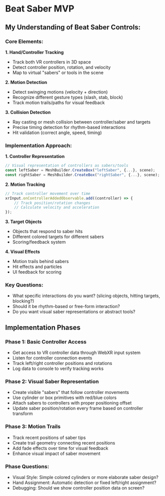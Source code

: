 # Beat Saber MVP

## My Understanding of Beat Saber Controls:

### Core Elements:
**1. Hand/Controller Tracking**
- Track both VR controllers in 3D space
- Detect controller position, rotation, and velocity
- Map to virtual "sabers" or tools in the scene

**2. Motion Detection**
- Detect swinging motions (velocity + direction)
- Recognize different gesture types (slash, stab, block)
- Track motion trails/paths for visual feedback

**3. Collision Detection**
- Ray casting or mesh collision between controller/saber and targets
- Precise timing detection for rhythm-based interactions
- Hit validation (correct angle, speed, timing)

### Implementation Approach:

**1. Controller Representation**
```javascript
// Visual representation of controllers as sabers/tools
const leftSaber = MeshBuilder.CreateBox("leftSaber", {...}, scene);
const rightSaber = MeshBuilder.CreateBox("rightSaber", {...}, scene);
```

**2. Motion Tracking**
```javascript
// Track controller movement over time
xrInput.onControllerAddedObservable.add((controller) => {
    // Track position/rotation changes
    // Calculate velocity and acceleration
});
```

**3. Target Objects**
- Objects that respond to saber hits
- Different colored targets for different sabers
- Scoring/feedback system

**4. Visual Effects**
- Motion trails behind sabers
- Hit effects and particles
- UI feedback for scoring

### Key Questions:
- What specific interactions do you want? (slicing objects, hitting targets, blocking?)
- Should it be rhythm-based or free-form interaction?
- Do you want visual saber representations or abstract tools?

## Implementation Phases

### Phase 1: Basic Controller Access
- Get access to VR controller data through WebXR input system
- Listen for controller connection events  
- Track left/right controller positions and rotations
- Log data to console to verify tracking works

### Phase 2: Visual Saber Representation
- Create visible "sabers" that follow controller movements
- Use cylinder or box primitives with red/blue colors
- Attach sabers to controllers with proper positioning offset
- Update saber position/rotation every frame based on controller transform

### Phase 3: Motion Trails
- Track recent positions of saber tips
- Create trail geometry connecting recent positions
- Add fade effects over time for visual feedback
- Enhance visual impact of saber movement

### Phase Questions:
- Visual Style: Simple colored cylinders or more elaborate saber design?
- Hand Assignment: Automatic detection or fixed left/right assignment?
- Debugging: Should we show controller position data on screen?